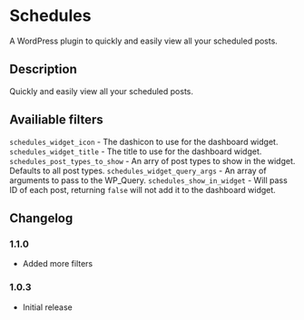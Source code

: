 # Schedules

A WordPress plugin to quickly and easily view all your scheduled posts.

## Description

Quickly and easily view all your scheduled posts.

## Availiable filters

`schedules_widget_icon` - The dashicon to use for the dashboard widget.
`schedules_widget_title` - The title to use for the dashboard widget.
`schedules_post_types_to_show` - An arry of post types to show in the widget. Defaults to all post types.
`schedules_widget_query_args` - An array of arguments to pass to the WP_Query.
`schedules_show_in_widget` - Will pass ID of each post, returning `false` will not add it to the dashboard widget.

## Changelog

### 1.1.0

* Added more filters

### 1.0.3

* Initial release
